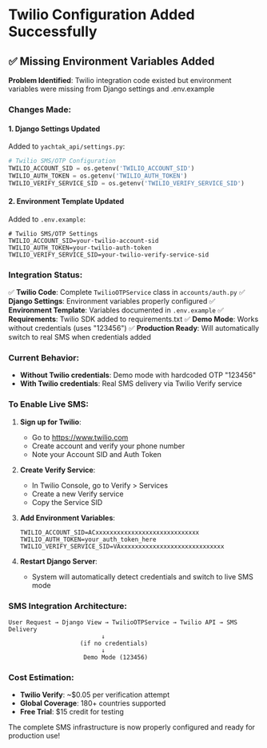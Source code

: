# Twilio Configuration Added Successfully

## ✅ **Missing Environment Variables Added**

**Problem Identified**: Twilio integration code existed but environment variables were missing from Django settings and .env.example

### **Changes Made:**

#### 1. **Django Settings Updated**
Added to `yachtak_api/settings.py`:
```python
# Twilio SMS/OTP Configuration
TWILIO_ACCOUNT_SID = os.getenv('TWILIO_ACCOUNT_SID')
TWILIO_AUTH_TOKEN = os.getenv('TWILIO_AUTH_TOKEN')
TWILIO_VERIFY_SERVICE_SID = os.getenv('TWILIO_VERIFY_SERVICE_SID')
```

#### 2. **Environment Template Updated**
Added to `.env.example`:
```env
# Twilio SMS/OTP Settings
TWILIO_ACCOUNT_SID=your-twilio-account-sid
TWILIO_AUTH_TOKEN=your-twilio-auth-token
TWILIO_VERIFY_SERVICE_SID=your-twilio-verify-service-sid
```

### **Integration Status:**

✅ **Twilio Code**: Complete `TwilioOTPService` class in `accounts/auth.py`
✅ **Django Settings**: Environment variables properly configured
✅ **Environment Template**: Variables documented in `.env.example`
✅ **Requirements**: Twilio SDK added to requirements.txt
✅ **Demo Mode**: Works without credentials (uses "123456")
✅ **Production Ready**: Will automatically switch to real SMS when credentials added

### **Current Behavior:**
- **Without Twilio credentials**: Demo mode with hardcoded OTP "123456"
- **With Twilio credentials**: Real SMS delivery via Twilio Verify service

### **To Enable Live SMS:**

1. **Sign up for Twilio**:
   - Go to https://www.twilio.com
   - Create account and verify your phone number
   - Note your Account SID and Auth Token

2. **Create Verify Service**:
   - In Twilio Console, go to Verify > Services
   - Create a new Verify service
   - Copy the Service SID

3. **Add Environment Variables**:
   ```env
   TWILIO_ACCOUNT_SID=ACxxxxxxxxxxxxxxxxxxxxxxxxxxxxx
   TWILIO_AUTH_TOKEN=your_auth_token_here
   TWILIO_VERIFY_SERVICE_SID=VAxxxxxxxxxxxxxxxxxxxxxxxxxxxxx
   ```

4. **Restart Django Server**:
   - System will automatically detect credentials and switch to live SMS mode

### **SMS Integration Architecture:**

```
User Request → Django View → TwilioOTPService → Twilio API → SMS Delivery
                          ↓
                    (if no credentials)
                          ↓
                     Demo Mode (123456)
```

### **Cost Estimation:**
- **Twilio Verify**: ~$0.05 per verification attempt
- **Global Coverage**: 180+ countries supported
- **Free Trial**: $15 credit for testing

The complete SMS infrastructure is now properly configured and ready for production use!